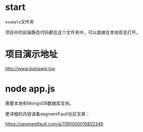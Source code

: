 # start

`example`文件夹

项目中的前端静态代码都在这个文件夹中，可以直接在本地双击打开。

# 项目演示地址

http://www.baijiawei.top

# node app.js

需要本地有MongoDB数据库支持。

更详细的内容请看segmentFault社区文章：

https://segmentfault.com/a/1190000015802246
